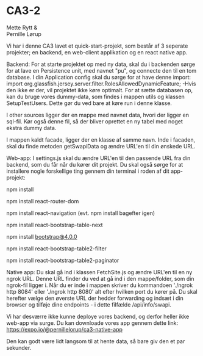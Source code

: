 # CA3-2

Mette Rytt &  
Pernille Lørup

Vi har i denne CA3 lavet et quick-start-projekt, som består af 3 seperate projekter; en backend, en web-client applikation og en react native app. 

Backend:
For at starte projektet op med ny data, skal du i backenden sørge for at lave en Persistence unit, med navnet "pu", og connecte den til en tom database.
I din Application config skal du sørge for at have denne import: 
import org.glassfish.jersey.server.filter.RolesAllowedDynamicFeature;
-Hvis den ikke er der, vil projektet ikke køre optimalt. 
For at sætte databasen op, kan du bruge vores dummy-data, som findes i mappen utils og klassen SetupTestUsers. Dette gør du ved bare at køre run i denne klasse. 

I other sources ligger der en mappe med navnet data, hvori der ligger en sql-fil. Kør også denne fil, så der bliver oprettet en ny tabel med noget ekstra dummy data. 

I mappen kaldt facade, ligger der en klasse af samme navn. Inde i facaden, skal du finde metoden getSwapiData og ændre URL'en til din ønskede URL. 

Web-app:
I settings.js skal du ændre URL'en til den passende URL fra din backend, som du får når du kører dit projekt.
Du skal også sørge for at installere nogle forskellige ting gennem din terminal i roden af dit app-projekt:

  npm install 
  
  npm install react-router-dom
  
  npm install react-navigation (evt. npm install bagefter igen)
  
  npm install react-bootstrap-table-next
  
  npm install bootstrap@4.0.0
  
  npm install react-bootstrap-table2-filter
  
  npm install react-bootstrap-table2-paginator
  

Native app:
Du skal gå ind i klassen FetchSite.js og ændre URL'en til en ny ngrok URL. Denne URL finder du ved at gå ind i den mappe/folder, som din ngrok-fil ligger i. Når du er inde i mappen skriver du kommandoen './ngrok http 8084' eller './ngrok http 8080' alt efter hvilken port du kører på. Du skal herefter vælge den øverste URL der hedder forwarding og indsæt i din browser og tilføje dine endpoints - i dette filfælde /api/info/swapi. 










Vi har desværre ikke kunne deploye vores backend, og derfor heller ikke web-app via surge. 
Du kan downloade vores app gennem dette link: https://expo.io/@pernillelorup/ca3-native-app

Den kan godt være lidt langsom til at hente data, så bare giv den et par sekunder. 
